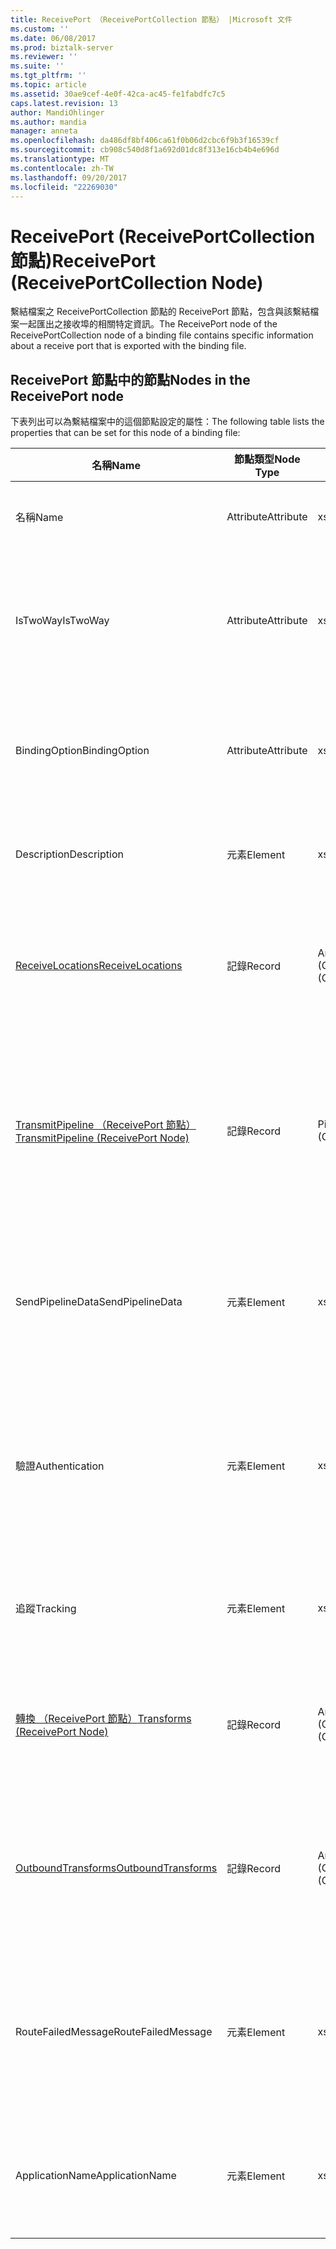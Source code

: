 ```yaml
---
title: ReceivePort （ReceivePortCollection 節點） |Microsoft 文件
ms.custom: ''
ms.date: 06/08/2017
ms.prod: biztalk-server
ms.reviewer: ''
ms.suite: ''
ms.tgt_pltfrm: ''
ms.topic: article
ms.assetid: 30ae9cef-4e0f-42ca-ac45-fe1fabdfc7c5
caps.latest.revision: 13
author: MandiOhlinger
ms.author: mandia
manager: anneta
ms.openlocfilehash: da486df8bf406ca61f0b06d2cbc6f9b3f16539cf
ms.sourcegitcommit: cb908c540d8f1a692d01dc8f313e16cb4b4e696d
ms.translationtype: MT
ms.contentlocale: zh-TW
ms.lasthandoff: 09/20/2017
ms.locfileid: "22269030"
---
```

# <a name="receiveport-receiveportcollection-node"></a><span data-ttu-id="21957-102">ReceivePort (ReceivePortCollection 節點)</span><span class="sxs-lookup"><span data-stu-id="21957-102">ReceivePort (ReceivePortCollection Node)</span></span>
<span data-ttu-id="21957-103">繫結檔案之 ReceivePortCollection 節點的 ReceivePort 節點，包含與該繫結檔案一起匯出之接收埠的相關特定資訊。</span><span class="sxs-lookup"><span data-stu-id="21957-103">The ReceivePort node of the ReceivePortCollection node of a binding file contains specific information about a receive port that is exported with the binding file.</span></span>  
  
## <a name="nodes-in-the-receiveport-node"></a><span data-ttu-id="21957-104">ReceivePort 節點中的節點</span><span class="sxs-lookup"><span data-stu-id="21957-104">Nodes in the ReceivePort node</span></span>  
 <span data-ttu-id="21957-105">下表列出可以為繫結檔案中的這個節點設定的屬性：</span><span class="sxs-lookup"><span data-stu-id="21957-105">The following table lists the properties that can be set for this node of a binding file:</span></span>  
  
|<span data-ttu-id="21957-106">**名稱**</span><span class="sxs-lookup"><span data-stu-id="21957-106">**Name**</span></span>|<span data-ttu-id="21957-107">**節點類型**</span><span class="sxs-lookup"><span data-stu-id="21957-107">**Node Type**</span></span>|<span data-ttu-id="21957-108">**資料類型**</span><span class="sxs-lookup"><span data-stu-id="21957-108">**Data Type**</span></span>|<span data-ttu-id="21957-109">**說明**</span><span class="sxs-lookup"><span data-stu-id="21957-109">**Description**</span></span>|<span data-ttu-id="21957-110">**限制**</span><span class="sxs-lookup"><span data-stu-id="21957-110">**Restrictions**</span></span>|<span data-ttu-id="21957-111">**註解**</span><span class="sxs-lookup"><span data-stu-id="21957-111">**Comments**</span></span>|  
|--------------|-------------------|-------------------|---------------------|----------------------|------------------|  
|<span data-ttu-id="21957-112">名稱</span><span class="sxs-lookup"><span data-stu-id="21957-112">Name</span></span>|<span data-ttu-id="21957-113">Attribute</span><span class="sxs-lookup"><span data-stu-id="21957-113">Attribute</span></span>|<span data-ttu-id="21957-114">xs:string</span><span class="sxs-lookup"><span data-stu-id="21957-114">xs:string</span></span>|<span data-ttu-id="21957-115">指定接收埠的名稱。</span><span class="sxs-lookup"><span data-stu-id="21957-115">Specifies the name of the receive port.</span></span>|<span data-ttu-id="21957-116">不需要</span><span class="sxs-lookup"><span data-stu-id="21957-116">Not required</span></span>|<span data-ttu-id="21957-117">預設值：空白</span><span class="sxs-lookup"><span data-stu-id="21957-117">Default value: empty</span></span>|  
|<span data-ttu-id="21957-118">IsTwoWay</span><span class="sxs-lookup"><span data-stu-id="21957-118">IsTwoWay</span></span>|<span data-ttu-id="21957-119">Attribute</span><span class="sxs-lookup"><span data-stu-id="21957-119">Attribute</span></span>|<span data-ttu-id="21957-120">xs:boolean</span><span class="sxs-lookup"><span data-stu-id="21957-120">xs:boolean</span></span>|<span data-ttu-id="21957-121">指定接收埠為單向或要求-回應 (雙向)。</span><span class="sxs-lookup"><span data-stu-id="21957-121">Specifies whether the receive port is one way or is request-response (two way).</span></span>|<span data-ttu-id="21957-122">Required</span><span class="sxs-lookup"><span data-stu-id="21957-122">Required</span></span>|<span data-ttu-id="21957-123">預設值：無</span><span class="sxs-lookup"><span data-stu-id="21957-123">Default value: none</span></span><br /><br /> <span data-ttu-id="21957-124">可能的值位於**MSBTS_SendPort.IsTwoWay 屬性 (WMI)**[!INCLUDE[ui-guidance-developers-reference](../includes/ui-guidance-developers-reference.md)]</span><span class="sxs-lookup"><span data-stu-id="21957-124">Possible values are in the **MSBTS_SendPort.IsTwoWay Property (WMI)** [!INCLUDE[ui-guidance-developers-reference](../includes/ui-guidance-developers-reference.md)]</span></span>|  
|<span data-ttu-id="21957-125">BindingOption</span><span class="sxs-lookup"><span data-stu-id="21957-125">BindingOption</span></span>|<span data-ttu-id="21957-126">Attribute</span><span class="sxs-lookup"><span data-stu-id="21957-126">Attribute</span></span>|<span data-ttu-id="21957-127">xs:int</span><span class="sxs-lookup"><span data-stu-id="21957-127">xs:int</span></span>|<span data-ttu-id="21957-128">指定協調流程連接埠的繫結類型。</span><span class="sxs-lookup"><span data-stu-id="21957-128">Specifies the type of binding for the orchestration port.</span></span>|<span data-ttu-id="21957-129">Required</span><span class="sxs-lookup"><span data-stu-id="21957-129">Required</span></span>|<span data-ttu-id="21957-130">預設值：無</span><span class="sxs-lookup"><span data-stu-id="21957-130">Default value: none</span></span><br /><br /> <span data-ttu-id="21957-131">可能的值位於**Microsoft.BizTalk.ExplorerOM.BindingType**列舉型別。</span><span class="sxs-lookup"><span data-stu-id="21957-131">Possible values are in the **Microsoft.BizTalk.ExplorerOM.BindingType** enumeration.</span></span>|  
|<span data-ttu-id="21957-132">Description</span><span class="sxs-lookup"><span data-stu-id="21957-132">Description</span></span>|<span data-ttu-id="21957-133">元素</span><span class="sxs-lookup"><span data-stu-id="21957-133">Element</span></span>|<span data-ttu-id="21957-134">xs:string</span><span class="sxs-lookup"><span data-stu-id="21957-134">xs:string</span></span>|<span data-ttu-id="21957-135">指定接收埠的描述。</span><span class="sxs-lookup"><span data-stu-id="21957-135">Specifies a description for the receive port.</span></span>|<span data-ttu-id="21957-136">Required</span><span class="sxs-lookup"><span data-stu-id="21957-136">Required</span></span>|<span data-ttu-id="21957-137">預設值：空白</span><span class="sxs-lookup"><span data-stu-id="21957-137">Default value: empty</span></span>|  
|[<span data-ttu-id="21957-138">ReceiveLocations</span><span class="sxs-lookup"><span data-stu-id="21957-138">ReceiveLocations</span></span>](../core/receivelocations-receiveport-node.md)|<span data-ttu-id="21957-139">記錄</span><span class="sxs-lookup"><span data-stu-id="21957-139">Record</span></span>|<span data-ttu-id="21957-140">ArrayOfReceiveLocation (ComplexType)</span><span class="sxs-lookup"><span data-stu-id="21957-140">ArrayOfReceiveLocation (ComplexType)</span></span>|<span data-ttu-id="21957-141">與此接收埠相關聯之接收位置的容器節點。</span><span class="sxs-lookup"><span data-stu-id="21957-141">Container node for the receive locations associated with this receive port.</span></span>|<span data-ttu-id="21957-142">非必要</span><span class="sxs-lookup"><span data-stu-id="21957-142">Not required.</span></span>|<span data-ttu-id="21957-143">預設值：無</span><span class="sxs-lookup"><span data-stu-id="21957-143">Default value: none</span></span>|  
|[<span data-ttu-id="21957-144">TransmitPipeline （ReceivePort 節點）</span><span class="sxs-lookup"><span data-stu-id="21957-144">TransmitPipeline (ReceivePort Node)</span></span>](../core/transmitpipeline-receiveport-node.md)|<span data-ttu-id="21957-145">記錄</span><span class="sxs-lookup"><span data-stu-id="21957-145">Record</span></span>|<span data-ttu-id="21957-146">PipelineRef (ComplexType)</span><span class="sxs-lookup"><span data-stu-id="21957-146">PipelineRef (ComplexType)</span></span>|<span data-ttu-id="21957-147">指定當接收埠為雙向接收埠時，會與接收埠相關聯的傳送管線。</span><span class="sxs-lookup"><span data-stu-id="21957-147">Specifies the send pipeline associated with the receive port if the receive port is a two way receive port.</span></span>|<span data-ttu-id="21957-148">不需要</span><span class="sxs-lookup"><span data-stu-id="21957-148">Not required</span></span>|<span data-ttu-id="21957-149">預設值：無</span><span class="sxs-lookup"><span data-stu-id="21957-149">Default value: none</span></span>|  
|<span data-ttu-id="21957-150">SendPipelineData</span><span class="sxs-lookup"><span data-stu-id="21957-150">SendPipelineData</span></span>|<span data-ttu-id="21957-151">元素</span><span class="sxs-lookup"><span data-stu-id="21957-151">Element</span></span>|<span data-ttu-id="21957-152">xs:string</span><span class="sxs-lookup"><span data-stu-id="21957-152">xs:string</span></span>|<span data-ttu-id="21957-153">指定此管線用途之執行個體特定的自訂組態。</span><span class="sxs-lookup"><span data-stu-id="21957-153">Specifies the custom configuration specific to this instance of the usage of the pipeline.</span></span>|<span data-ttu-id="21957-154">不需要</span><span class="sxs-lookup"><span data-stu-id="21957-154">Not required</span></span>|<span data-ttu-id="21957-155">預設值： 空白。</span><span class="sxs-lookup"><span data-stu-id="21957-155">Default value: empty.</span></span>|  
|<span data-ttu-id="21957-156">驗證</span><span class="sxs-lookup"><span data-stu-id="21957-156">Authentication</span></span>|<span data-ttu-id="21957-157">元素</span><span class="sxs-lookup"><span data-stu-id="21957-157">Element</span></span>|<span data-ttu-id="21957-158">xs:int</span><span class="sxs-lookup"><span data-stu-id="21957-158">xs:int</span></span>|<span data-ttu-id="21957-159">指定列舉值，指示在此接收埠是否需要驗證。</span><span class="sxs-lookup"><span data-stu-id="21957-159">Specifies an enumeration value indicating whether authentication is needed at this receive port.</span></span>|<span data-ttu-id="21957-160">Required</span><span class="sxs-lookup"><span data-stu-id="21957-160">Required</span></span>|<span data-ttu-id="21957-161">預設值：無</span><span class="sxs-lookup"><span data-stu-id="21957-161">Default value: none</span></span><br /><br /> <span data-ttu-id="21957-162">可能的值位於**Microsoft.BizTalk.ExplorerOM.AuthenticationType**列舉型別。</span><span class="sxs-lookup"><span data-stu-id="21957-162">Possible values are in the **Microsoft.BizTalk.ExplorerOM.AuthenticationType** enumeration.</span></span>|  
|<span data-ttu-id="21957-163">追蹤</span><span class="sxs-lookup"><span data-stu-id="21957-163">Tracking</span></span>|<span data-ttu-id="21957-164">元素</span><span class="sxs-lookup"><span data-stu-id="21957-164">Element</span></span>|<span data-ttu-id="21957-165">xs:int</span><span class="sxs-lookup"><span data-stu-id="21957-165">xs:int</span></span>|<span data-ttu-id="21957-166">指定接收埠的文件追蹤層級</span><span class="sxs-lookup"><span data-stu-id="21957-166">Specifies the level of document tracking for the receive port</span></span>|<span data-ttu-id="21957-167">Required</span><span class="sxs-lookup"><span data-stu-id="21957-167">Required</span></span>|<span data-ttu-id="21957-168">預設值：無</span><span class="sxs-lookup"><span data-stu-id="21957-168">Default value: none</span></span><br /><br /> <span data-ttu-id="21957-169">可能的值位於**Microsoft.BizTalk.ExplorerOM.TrackingTypes**列舉型別。</span><span class="sxs-lookup"><span data-stu-id="21957-169">Possible values are in the **Microsoft.BizTalk.ExplorerOM.TrackingTypes** enumeration.</span></span>|  
|[<span data-ttu-id="21957-170">轉換 （ReceivePort 節點）</span><span class="sxs-lookup"><span data-stu-id="21957-170">Transforms (ReceivePort Node)</span></span>](../core/transforms-receiveport-node.md)|<span data-ttu-id="21957-171">記錄</span><span class="sxs-lookup"><span data-stu-id="21957-171">Record</span></span>|<span data-ttu-id="21957-172">ArrayOfTransform (ComplexType)</span><span class="sxs-lookup"><span data-stu-id="21957-172">ArrayOfTransform (ComplexType)</span></span>|<span data-ttu-id="21957-173">指定單向接收埠之輸入轉換的集合。</span><span class="sxs-lookup"><span data-stu-id="21957-173">Specifies the collection of inbound transforms of a one way receive port.</span></span>|<span data-ttu-id="21957-174">不需要</span><span class="sxs-lookup"><span data-stu-id="21957-174">Not required</span></span>|<span data-ttu-id="21957-175">預設值：無</span><span class="sxs-lookup"><span data-stu-id="21957-175">Default value: none</span></span>|  
|[<span data-ttu-id="21957-176">OutboundTransforms</span><span class="sxs-lookup"><span data-stu-id="21957-176">OutboundTransforms</span></span>](../core/outboundtransforms-receiveport-node.md)|<span data-ttu-id="21957-177">記錄</span><span class="sxs-lookup"><span data-stu-id="21957-177">Record</span></span>|<span data-ttu-id="21957-178">ArrayOfTransform (ComplexType)</span><span class="sxs-lookup"><span data-stu-id="21957-178">ArrayOfTransform (ComplexType)</span></span>|<span data-ttu-id="21957-179">指定套用至雙向接收埠上之文件的輸出轉換的集合。</span><span class="sxs-lookup"><span data-stu-id="21957-179">Specifies the collection of outbound transforms to apply to documents on a two-way receive port</span></span>|<span data-ttu-id="21957-180">不需要</span><span class="sxs-lookup"><span data-stu-id="21957-180">Not required</span></span>|<span data-ttu-id="21957-181">預設值：無</span><span class="sxs-lookup"><span data-stu-id="21957-181">Default value: none</span></span>|  
|<span data-ttu-id="21957-182">RouteFailedMessage</span><span class="sxs-lookup"><span data-stu-id="21957-182">RouteFailedMessage</span></span>|<span data-ttu-id="21957-183">元素</span><span class="sxs-lookup"><span data-stu-id="21957-183">Element</span></span>|<span data-ttu-id="21957-184">xs:boolean</span><span class="sxs-lookup"><span data-stu-id="21957-184">xs:boolean</span></span>|<span data-ttu-id="21957-185">指定失敗訊息是否會傳送至失敗的訊息訂閱者。</span><span class="sxs-lookup"><span data-stu-id="21957-185">Specifies whether or not failed messages are routed to failed message subscribers.</span></span>|<span data-ttu-id="21957-186">Required</span><span class="sxs-lookup"><span data-stu-id="21957-186">Required</span></span>|<span data-ttu-id="21957-187">預設值：無</span><span class="sxs-lookup"><span data-stu-id="21957-187">Default value: none</span></span><br /><br /> <span data-ttu-id="21957-188">可能的值位於**MSBTS_SendPort.RouteFailedMessage 屬性 (WMI)**[!INCLUDE[ui-guidance-developers-reference](../includes/ui-guidance-developers-reference.md)]</span><span class="sxs-lookup"><span data-stu-id="21957-188">Possible values are in the **MSBTS_SendPort.RouteFailedMessage Property (WMI)** [!INCLUDE[ui-guidance-developers-reference](../includes/ui-guidance-developers-reference.md)]</span></span>|  
|<span data-ttu-id="21957-189">ApplicationName</span><span class="sxs-lookup"><span data-stu-id="21957-189">ApplicationName</span></span>|<span data-ttu-id="21957-190">元素</span><span class="sxs-lookup"><span data-stu-id="21957-190">Element</span></span>|<span data-ttu-id="21957-191">xs:string</span><span class="sxs-lookup"><span data-stu-id="21957-191">xs:string</span></span>|<span data-ttu-id="21957-192">指定與接收埠相關聯之應用程式的名稱。</span><span class="sxs-lookup"><span data-stu-id="21957-192">Specifies the name of the application associated with the receive port.</span></span>|<span data-ttu-id="21957-193">Required</span><span class="sxs-lookup"><span data-stu-id="21957-193">Required</span></span>|<span data-ttu-id="21957-194">預設值：空白</span><span class="sxs-lookup"><span data-stu-id="21957-194">Default value: empty</span></span><br /><br /> <span data-ttu-id="21957-195">可能的值位於**ISSOMapping 介面 (COM)**[!INCLUDE[ui-guidance-developers-reference](../includes/ui-guidance-developers-reference.md)]</span><span class="sxs-lookup"><span data-stu-id="21957-195">Possible values are in the **ISSOMapping Interface (COM)** [!INCLUDE[ui-guidance-developers-reference](../includes/ui-guidance-developers-reference.md)]</span></span>|